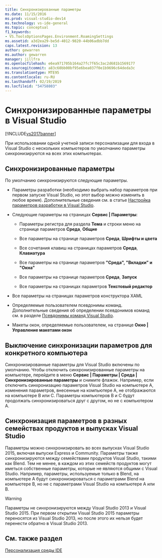 ```yaml
---
title: Синхронизированные параметры
ms.date: 11/15/2016
ms.prod: visual-studio-dev14
ms.technology: vs-ide-general
ms.topic: conceptual
f1_keywords:
- VS.ToolsOptionsPages.Environment.RoamingSettings
ms.assetid: a3d2ea29-be5d-4012-9820-44b06adbb7dd
caps.latest.revision: 13
author: gewarren
ms.author: gewarren
manager: jillfra
ms.openlocfilehash: e6ea971705b164a27fc7f65c3ac2d681b1569177
ms.sourcegitcommit: a83c60bb00bf95e6bea037f0e1b9696c64deda3c
ms.translationtype: MTE95
ms.contentlocale: ru-RU
ms.lasthandoff: 02/19/2019
ms.locfileid: "54758803"
---
```

# <a name="synchronized-settings-in-visual-studio"></a>Синхронизированные параметры в Visual Studio
[!INCLUDE[vs2017banner](../includes/vs2017banner.md)]

При использовании одной учетной записи персонализации для входа в Visual Studio с нескольких компьютеров по умолчанию параметры синхронизируются на всех этих компьютерах.

## <a name="synchronized-settings"></a>Синхронизированные параметры
 По умолчанию синхронизируются следующие параметры.

-   Параметры разработки (необходимо выбрать набор параметров при первом запуске Visual Studio, но этот выбор можно изменить в любое время). Дополнительные сведения см. в статье [Настройка параметров разработки в Visual Studio](http://msdn.microsoft.com/22c4debb-4e31-47a8-8f19-16f328d7dcd3).

-   Следующие параметры на страницах **Сервис &#124; Параметры**:

    -   Параметры регистра для раздела **Тема** и строки меню на странице параметров **Среда**, **Общие**

    -   Все параметры на странице параметров **Среда**, **Шрифты и цвета**

    -   Все сочетания клавиш на страницах параметров **Среда**, **Клавиатура**

    -   Все параметры на странице параметров **"Среда", "Вкладки" и "Окна"**

    -   Все параметры на странице параметров **Среда**, **Запуск**

    -   Все параметры на страницах параметров **Текстовый редактор**

-   Все параметры на страницах параметров конструктора XAML

-   Определяемые пользователем псевдонимы команд. Дополнительные сведения об определении псевдонимов команд см. в разделе [Псевдонимы команд Visual Studio](../ide/reference/visual-studio-command-aliases.md).

-   Макеты окон, определяемые пользователем, на странице **Окно &#124; Управление макетами окон**

## <a name="turning-synchronized-settings-off-for-a-particular-computer"></a>Выключение синхронизации параметров для конкретного компьютера
 Синхронизированные параметры для Visual Studio включены по умолчанию. Чтобы отключить синхронизированные параметры на компьютере, перейдите в меню **Сервис &#124; Параметры &#124; Среда &#124; Синхронизированные параметры** и снимите флажок.  Например, если отключить синхронизацию параметров Visual Studio на компьютере A, изменения параметров, внесенные на компьютере A, не отображаются на компьютере B или C. Параметры компьютеров B и C будут продолжать синхронизироваться друг с другом, но не с компьютером A.

## <a name="synchronizing-settings-across-visual-studio-family-products-and-editions"></a>Синхронизация параметров в разных семействах продуктов и выпусках Visual Studio
 Параметры можно синхронизировать во всех выпусках Visual Studio 2015, включая выпуски Express и Community. Параметры также синхронизируются между семействами продуктов Visual Studio, такими как Blend. Тем не менее, в каждом из этих семейств продуктов могут иметься собственные параметры, которые не являются общими с Visual Studio. Например, параметры, используемые только в Blend, на компьютере A будут синхронизироваться с параметрами Blend на компьютере B, но не с параметрами Visual Studio на компьютере A или B.

> [!WARNING]
>  Параметры не синхронизируются между Visual Studio 2013 и Visual Studio 2015. При первом открытии Visual Studio 2015 параметры переносятся из Visual Studio 2013, но после этого их нельзя будет перенести обратно в Visual Studio 2013.

## <a name="see-also"></a>См. также раздел
 [Персонализация среды IDE](../ide/personalizing-the-visual-studio-ide.md)
